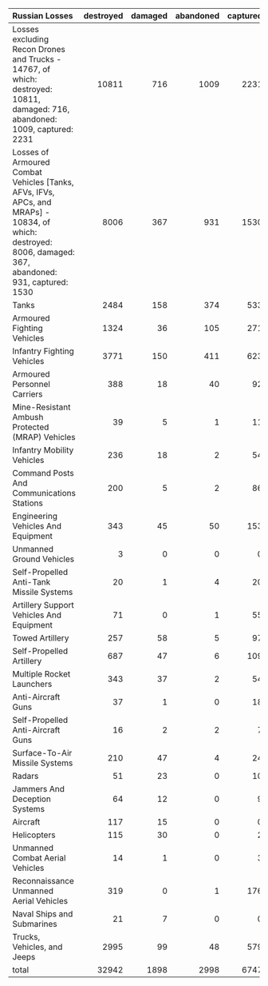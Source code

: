 | Russian Losses                                                                                                                                           |   destroyed |   damaged |   abandoned |   captured |   total |
|:---------------------------------------------------------------------------------------------------------------------------------------------------------|------------:|----------:|------------:|-----------:|--------:|
| Losses excluding Recon Drones and Trucks - 14767, of which: destroyed: 10811, damaged: 716, abandoned: 1009, captured: 2231                              |       10811 |       716 |        1009 |       2231 |   14767 |
| Losses of Armoured Combat Vehicles [Tanks, AFVs, IFVs, APCs, and MRAPs] - 10834, of which: destroyed: 8006, damaged: 367, abandoned: 931, captured: 1530 |        8006 |       367 |         931 |       1530 |   10834 |
| Tanks                                                                                                                                                    |        2484 |       158 |         374 |        533 |    3549 |
| Armoured Fighting Vehicles                                                                                                                               |        1324 |        36 |         105 |        271 |    1736 |
| Infantry Fighting Vehicles                                                                                                                               |        3771 |       150 |         411 |        623 |    4955 |
| Armoured Personnel Carriers                                                                                                                              |         388 |        18 |          40 |         92 |     538 |
| Mine-Resistant Ambush Protected  (MRAP) Vehicles                                                                                                         |          39 |         5 |           1 |         11 |      56 |
| Infantry Mobility Vehicles                                                                                                                               |         236 |        18 |           2 |         54 |     310 |
| Command Posts And Communications Stations                                                                                                                |         200 |         5 |           2 |         86 |     293 |
| Engineering Vehicles And Equipment                                                                                                                       |         343 |        45 |          50 |        153 |     591 |
| Unmanned Ground Vehicles                                                                                                                                 |           3 |         0 |           0 |          0 |       3 |
| Self-Propelled Anti-Tank Missile Systems                                                                                                                 |          20 |         1 |           4 |         20 |      45 |
| Artillery Support Vehicles And Equipment                                                                                                                 |          71 |         0 |           1 |         55 |     127 |
| Towed Artillery                                                                                                                                          |         257 |        58 |           5 |         97 |     417 |
| Self-Propelled Artillery                                                                                                                                 |         687 |        47 |           6 |        109 |     849 |
| Multiple Rocket Launchers                                                                                                                                |         343 |        37 |           2 |         54 |     436 |
| Anti-Aircraft Guns                                                                                                                                       |          37 |         1 |           0 |         18 |      56 |
| Self-Propelled Anti-Aircraft Guns                                                                                                                        |          16 |         2 |           2 |          7 |      27 |
| Surface-To-Air Missile Systems                                                                                                                           |         210 |        47 |           4 |         24 |     285 |
| Radars                                                                                                                                                   |          51 |        23 |           0 |         10 |      84 |
| Jammers And Deception Systems                                                                                                                            |          64 |        12 |           0 |          9 |      85 |
| Aircraft                                                                                                                                                 |         117 |        15 |           0 |          0 |     132 |
| Helicopters                                                                                                                                              |         115 |        30 |           0 |          2 |     147 |
| Unmanned Combat Aerial Vehicles                                                                                                                          |          14 |         1 |           0 |          3 |      18 |
| Reconnaissance Unmanned Aerial Vehicles                                                                                                                  |         319 |         0 |           1 |        176 |     496 |
| Naval Ships and Submarines                                                                                                                               |          21 |         7 |           0 |          0 |      28 |
| Trucks, Vehicles, and Jeeps                                                                                                                              |        2995 |        99 |          48 |        579 |    3721 |
| total                                                                                                                                                    |       32942 |      1898 |        2998 |       6747 |   44585 |